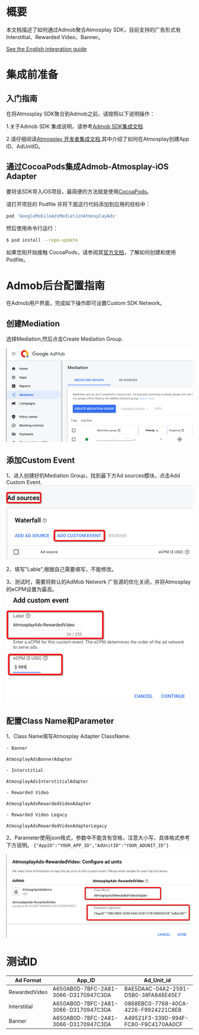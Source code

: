 # 概要
本文档描述了如何通过Admob聚合Atmosplay SDK，目前支持的广告形式有Interstitial、Rewarded Video、Banner。  

[See the English integration guide](https://github.com/Atmosplay/AdMobAdapter-AtmosplayAds-iOS/wiki)

# 集成前准备
## 入门指南
在将Atmosplay SDK聚合到Admob之前，请按照以下说明操作：  

1.关于Admob SDK 集成说明，请参考[Admob SDK集成文档](https://developers.google.com/admob/ios/quick-start)  

2.请仔细阅读[Atmosplay 开发者集成文档](https://github.com/Atmosplay/Help-Center-for-Publisher/blob/master/guides.md),其中介绍了如何在Atmosplay创建App ID、AdUnitID。

## 通过CocoaPods集成Admob-Atmosplay-iOS Adapter
要将该SDK导入iOS项目，最简便的方法就是使用[CocoaPods](https://guides.cocoapods.org/using/getting-started)。  

请打开项目的 Podfile 并将下面这行代码添加到应用的目标中：
```ruby
pod 'GoogleMobileAdsMediationAtmosplayAds'
```

然后使用命令行运行：
```sh
$ pod install --repo-update
```

如果您刚开始接触 CocoaPods，请参阅其[官方文档](https://guides.cocoapods.org/using/using-cocoapods)，了解如何创建和使用 Podfile。

# Admob后台配置指南
在Admob用户界面，完成如下操作即可设置Custom SDK Network。

## 创建Mediation
选择Mediation,然后点击Create Mediation Group.  

<img src='resources/create_mediation_group.png'>  

## 添加Custom Event
1、进入创建好的Mediation Group，找到最下方Ad sources模块，点击Add Custom Event.
<img src='resources/add_custom_event_1.png'>

2、填写"Lable",根据自己需要填写，不能修改。

3、测试时，需要将默认的AdMob Network 广告源的优化关闭，并将Atmosplay的eCPM设置为最高。
<img src='resources/add_custom_event_2.png'>

## 配置Class Name和Parameter

1、Class Name填写Atmosplay Adapter ClassName.  

	- Banner  
```
AtmosplayAdsBannerAdapter
```

	- Interstitial  
```
AtmosplayAdsInterstitialAdapter
```
	
	- Rewarded Video  
```
AtmosplayAdsRewardedVideoAdapter
```
	
	- Rewarded Video Legacy  
```
AtmosplayAdsRewardedVideoAdapterLegacy
```

2、Parameter使用json格式，参数中不能含有空格，注意大小写，具体格式参考下方说明。
	```
	{"AppID":"YOUR_APP_ID","AdUnitID":"YOUR_ADUNIT_ID"}
	```

<img src='resources/add_custom_event_3.png'>

# 测试ID
| Ad Format     | App_ID                               | Ad_Unit_id                           |
| ------------- | ------------------------------------ | ------------------------------------ |
| RewardedVideo | A650AB0D-7BFC-2A81-3066-D3170947C3DA | BAE5DAAC-04A2-2591-D5B0-38FA846E45E7 |
| Interstitial  | A650AB0D-7BFC-2A81-3066-D3170947C3DA | 0868EBC0-7768-40CA-4226-F9924221C8EB |
| Banner        | A650AB0D-7BFC-2A81-3066-D3170947C3DA | A49521F3-339D-994F-FC80-F9C4170AA0CF |



